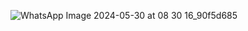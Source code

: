 ![WhatsApp Image 2024-05-30 at 08 30 16_90f5d685](https://github.com/Adityaraj05/LeetCode/assets/118068294/4388916a-8c8c-4451-a9ae-444ef8fe16c5)

